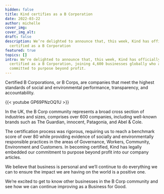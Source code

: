 ```yaml
---
hidden: false
title: Kind certifies as a B Corporation
date: 2022-03-22
author: michelle
cover_img:
cover_img_alt:
draft: false
description: We’re delighted to announce that, this week, Kind has officially
  certified as a B Corporation
featured: true
topics: []
intro: We’re delighted to announce that, this week, Kind has officially
  certified as a B Corporation, joining 4,600 businesses globally who are
  committed to purpose beyond profit.
---
```


Certified B Corporations, or B Corps, are companies that meet the highest standards of social and environmental performance, transparency, and accountability.

{{< youtube GP69PNzOQ1U >}}

In the UK, the B Corp community represents a broad cross section of industries and sizes, comprises over 600 companies, including well-known brands such as The Guardian, innocent, Patagonia, and Abel & Cole.

The certification process was rigorous, requiring us to reach a benchmark score of over 80 while providing evidence of socially and environmentally responsible practices in the areas of Governance, Workers, Community, Environment and Customers. In becoming certified, Kind has legally embedded our commitment to purpose beyond profit into our company articles.

We believe that business is personal and we’ll continue to do everything we can to ensure the impact we are having on the world is a positive one.

We’re excited to get to know other businesses in the B Corp community and see how we can continue improving as a Business for Good.
